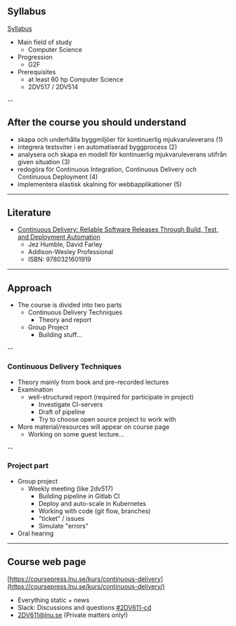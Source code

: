 <!-- Syllabus -->
## Syllabus
[Syllabus](http://kursplan.lnu.se/kursplaner/kursplan-2dv611-2.pdf)
* Main field of study
  * Computer Science
* Progression
  * G2F
* Prerequisites
  * at least 60 hp Computer Science
  * 2DV517 / 2DV514


--
<!-- Goals -->
## After the course you should understand
<!-- {_style="font-size: 140%"} -->
* skapa och underhålla byggmiljöer för kontinuerlig mjukvaruleverans (1)
* integrera testsviter i en automatiserad byggprocess (2)
* analysera och skapa en modell för kontinuerlig mjukvaruleverans utifrån given situation (3)
* redogöra för Continuous Integration, Continuous Delivery och Continuous Deployment (4)
* implementera elastisk skalning för webbapplikationer (5)

<!-- {_class="lnu-font-size-80 lnu-margin-right-30"} -->


---
<!-- Literature -->
## Literature
* [Continuous Delivery: Reliable Software Releases Through Build, Test, and Deployment Automation](https://www.adlibris.com/se/bok/continuous-delivery-reliable-software-releases-through-build-test-and-deployment-automation-9780321601919)
  * Jez Humble, David Farley
  * Addison-Wesley Professional
  * ISBN: 9780321601919



---
## Approach
* The course is divided into two parts
    * Continuous Delivery Techniques
      * Theory and report
    * Group Project
      * Building stuff...

<!-- {_style="font-size: 90%"} -->


--
### Continuous Delivery Techniques

* Theory mainly from book and pre-recorded lectures
* Examination 
  * well-structured report (required for participate in project)
    * Investigate CI-servers
    * Draft of pipeline
    * Try to choose open source project to work with
* More material/resources will appear on course page
  * Working on some guest lecture...



--
### Project part

* Group project
  * Weekly meeting (like 2dv517)
    * Building pipeline in Gitlab CI
    * Deploy and auto-scale in Kubernetes
    * Working with code (git flow, branches)
    * "ticket" / issues
    * Simulate "errors"
* Oral hearing

---
<!-- webpage -->
## Course web page
[https://coursepress.lnu.se/kurs/continuous-delivery](https://coursepress.lnu.se/kurs/continuous-delivery/)
* Everything static + news
* Slack: Discussions and questions [#2DV611-cd](https://coursepress.slack.com/archives/2DV611-cd)
* 2DV611@lnu.se (Private matters only!)

<!-- {_style="margin-right: 25%"} -->

